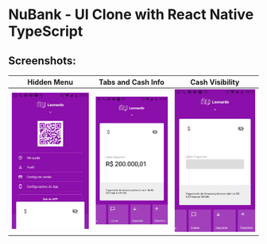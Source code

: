 # NuBank - UI Clone with React Native TypeScript

## Screenshots:
Hidden Menu             |  Tabs and Cash Info      | Cash Visibility
:-------------------------:|:-------------------------:|:-------------------------:
<img src="https://github.com/leoreisdias/nubank-UI_clone-ts/blob/master/assets/nubankClone%20(1).jpeg?raw=true" width="400" /> |  <img src="https://github.com/leoreisdias/nubank-UI_clone-ts/blob/master/assets/nubankClone%20(2).jpeg?raw=true" width="400" /> | <img src="https://github.com/leoreisdias/nubank-UI_clone-ts/blob/master/assets/nubankClone%20(3).jpeg?raw=true" width="400" />


